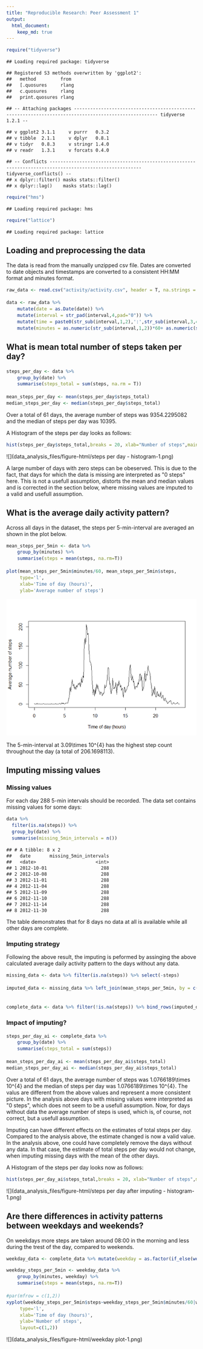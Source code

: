 ```yaml
---
title: "Reproducible Research: Peer Assessment 1"
output: 
  html_document:
    keep_md: true
---
```



```r
require("tidyverse")
```

```
## Loading required package: tidyverse
```

```
## Registered S3 methods overwritten by 'ggplot2':
##   method         from 
##   [.quosures     rlang
##   c.quosures     rlang
##   print.quosures rlang
```

```
## -- Attaching packages ----------------------------------------------------------------------------------------------------- tidyverse 1.2.1 --
```

```
## v ggplot2 3.1.1     v purrr   0.3.2
## v tibble  2.1.1     v dplyr   0.8.1
## v tidyr   0.8.3     v stringr 1.4.0
## v readr   1.3.1     v forcats 0.4.0
```

```
## -- Conflicts -------------------------------------------------------------------------------------------------------- tidyverse_conflicts() --
## x dplyr::filter() masks stats::filter()
## x dplyr::lag()    masks stats::lag()
```

```r
require("hms")
```

```
## Loading required package: hms
```

```r
require("lattice")
```

```
## Loading required package: lattice
```


## Loading and preprocessing the data

The data is read from the manually unzipped csv file. Dates are converted to date objects and timestamps are converted to a consistent HH:MM format and minutes format.

```r
raw_data <- read.csv("activity/activity.csv", header = T, na.strings = "NA")

data <- raw_data %>% 
    mutate(date = as.Date(date)) %>% 
    mutate(interval = str_pad(interval,4,pad="0")) %>% 
    mutate(time = paste0(str_sub(interval,1,2),':',str_sub(interval,3,4))) %>% 
    mutate(minutes = as.numeric(str_sub(interval,1,2))*60+ as.numeric(str_sub(interval,3,4)))
```



## What is mean total number of steps taken per day?


```r
steps_per_day <- data %>% 
    group_by(date) %>% 
    summarise(steps_total = sum(steps, na.rm = T))

mean_steps_per_day <- mean(steps_per_day$steps_total)
median_steps_per_day <- median(steps_per_day$steps_total)
```

Over a total of 61 days, the average number of steps was 9354.2295082 and the median of steps per day was 10395. 

A Histogram of the steps per day looks as follows:


```r
hist(steps_per_day$steps_total,breaks = 20, xlab="Number of steps",main = "Steps per day")
```

![](data_analysis_files/figure-html/steps per day - histogram-1.png)<!-- -->

A large number of days with zero steps can be obeserved. This is due to the fact, that days for which the data is missing are interpreted as "0 steps" here. This is not a usefull assumption, distorts the mean and median values and is corrected in the section below, where missing values are imputed to a valid and usefull assumption.

## What is the average daily activity pattern?

Across all  days in the dataset, the steps per 5-min-interval
are averaged an shown in the plot below.


```r
mean_steps_per_5min <- data %>% 
    group_by(minutes) %>% 
    summarise(steps = mean(steps, na.rm=T)) 

plot(mean_steps_per_5min$minutes/60, mean_steps_per_5min$steps,
     type='l',
     xlab='Time of day (hours)',
     ylab='Average number of steps')
```

![](data_analysis_files/figure-html/unnamed-chunk-2-1.png)<!-- -->

The 5-min-interval at 3.09\times 10^{4} has the highest step count throughout the day (a total of 206.1698113). 


## Imputing missing values

### Missing values

For each day 288 5-min intervals should be recorded. The data set
contains missing values for  some days:


```r
data %>% 
  filter(is.na(steps)) %>%
  group_by(date) %>% 
  summarise(missing_5min_intervals = n())
```

```
## # A tibble: 8 x 2
##   date       missing_5min_intervals
##   <date>                      <int>
## 1 2012-10-01                    288
## 2 2012-10-08                    288
## 3 2012-11-01                    288
## 4 2012-11-04                    288
## 5 2012-11-09                    288
## 6 2012-11-10                    288
## 7 2012-11-14                    288
## 8 2012-11-30                    288
```
The table demonstrates that for 8 days no data at all is available while all other days are complete.

### Imputing strategy

Following the above result, the imputing is peformed by assinging the above calculated average daily activity pattern to the days without any data.


```r
missing_data <- data %>% filter(is.na(steps)) %>% select(-steps)

imputed_data <- missing_data %>% left_join(mean_steps_per_5min, by = c("minutes" = "minutes"))


complete_data <- data %>% filter(!is.na(steps)) %>% bind_rows(imputed_data)
```

### Impact of imputing?


```r
steps_per_day_ai <- complete_data %>% 
    group_by(date) %>% 
    summarise(steps_total = sum(steps))

mean_steps_per_day_ai <- mean(steps_per_day_ai$steps_total)
median_steps_per_day_ai <- median(steps_per_day_ai$steps_total)
```

Over a total of 61 days, the average number of steps was 1.0766189\times 10^{4} and the median of steps per day was 1.0766189\times 10^{4}. The valus are different from the above values and represent a more consistent picture. In the analysis above days with missing values were interpreted as "0 steps", which does not seem to be a usefull assumption. Now, for days without data the average number of steps is used, which is, of course, not correct, but a usefull assumption.

Imputing can have different effects on the estimates of total steps per day. Compared to the analysis above, the estimate changed is now a valid value. In the analysis above, one could have completely remove the days without any data. In that case, the estimate of total steps per day would not change, when imputing missing days with the mean of the other days.

A Histogram of the steps per day looks now as follows:


```r
hist(steps_per_day_ai$steps_total,breaks = 20, xlab="Number of steps",main = "Steps per day")
```

![](data_analysis_files/figure-html/steps per day after imputing - histogram-1.png)<!-- -->



## Are there differences in activity patterns between weekdays and weekends?

On weekdays more steps are taken around 08:00 in the morning and less during the trest of the day, compared to weekends.


```r
weekday_data <- complete_data %>% mutate(weekday = as.factor(if_else(weekdays(date) %in% c("Samstag","Sonntag"),"weekend","weekday")))
```


```r
weekday_steps_per_5min <- weekday_data %>% 
    group_by(minutes, weekday) %>% 
    summarise(steps = mean(steps, na.rm=T)) 

#par(mfrow = c(1,2))
xyplot(weekday_steps_per_5min$steps~weekday_steps_per_5min$minutes/60|weekday_steps_per_5min$weekday,
     type='l',
     xlab='Time of day (hours)',
     ylab='Number of steps',
     layout=c(1,2))
```

![](data_analysis_files/figure-html/weekday plot-1.png)<!-- -->

